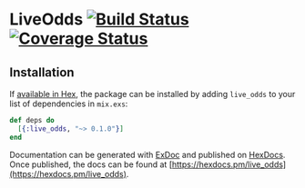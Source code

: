 # LiveOdds [![Build Status](https://travis-ci.org/simonewebdesign/live-odds.svg?branch=master)](https://travis-ci.org/simonewebdesign/live-odds) [![Coverage Status](https://coveralls.io/repos/github/simonewebdesign/live-odds/badge.svg?branch=master)](https://coveralls.io/github/simonewebdesign/live-odds?branch=master)


## Installation

If [available in Hex](https://hex.pm/docs/publish), the package can be installed
by adding `live_odds` to your list of dependencies in `mix.exs`:

```elixir
def deps do
  [{:live_odds, "~> 0.1.0"}]
end
```

Documentation can be generated with [ExDoc](https://github.com/elixir-lang/ex_doc)
and published on [HexDocs](https://hexdocs.pm). Once published, the docs can
be found at [https://hexdocs.pm/live_odds](https://hexdocs.pm/live_odds).

